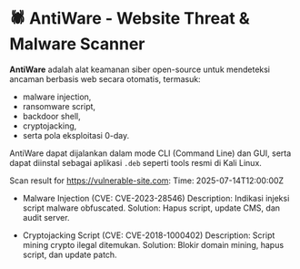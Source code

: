 # 🕷️ AntiWare - Website Threat & Malware Scanner

**AntiWare** adalah alat keamanan siber open-source untuk mendeteksi ancaman berbasis web secara otomatis, termasuk:
- malware injection,
- ransomware script,
- backdoor shell,
- cryptojacking,
- serta pola eksploitasi 0-day.

AntiWare dapat dijalankan dalam mode CLI (Command Line) dan GUI, serta dapat diinstal sebagai aplikasi `.deb` seperti tools resmi di Kali Linux.

Scan result for https://vulnerable-site.com:
Time: 2025-07-14T12:00:00Z

- Malware Injection (CVE: CVE-2023-28546)
  Description: Indikasi injeksi script malware obfuscated.
  Solution: Hapus script, update CMS, dan audit server.

- Cryptojacking Script (CVE: CVE-2018-1000402)
  Description: Script mining crypto ilegal ditemukan.
  Solution: Blokir domain mining, hapus script, dan update patch.
  
